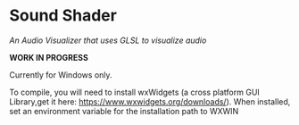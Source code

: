 # Sound Shader
*An Audio Visualizer that uses GLSL to visualize audio*

**WORK IN PROGRESS**

Currently for Windows only.

To compile, you will need to install wxWidgets (a cross platform GUI Library,get it here: https://www.wxwidgets.org/downloads/). When installed, set an environment variable for the installation path to WXWIN

